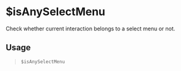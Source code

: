 # $isAnySelectMenu
Check whether current interaction belongs to a select menu or not.
## Usage
> `$isAnySelectMenu`
